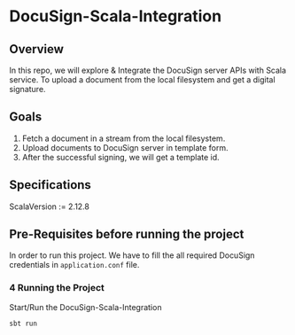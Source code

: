 DocuSign-Scala-Integration
=========

## Overview ##

In this repo, we will explore & Integrate the DocuSign server APIs with Scala service. To upload a document from the local filesystem and get a digital signature.

## Goals ##

1. Fetch a document in a stream from the local filesystem.
2. Upload documents to DocuSign server in template form.
3. After the successful signing, we will get a template id.

## Specifications ##

ScalaVersion := 2.12.8

## Pre-Requisites before running the project ##
In order to run this project. We have to fill the all required DocuSign credentials in `application.conf` file.

### 4 Running the Project ###

Start/Run the DocuSign-Scala-Integration

`sbt run`